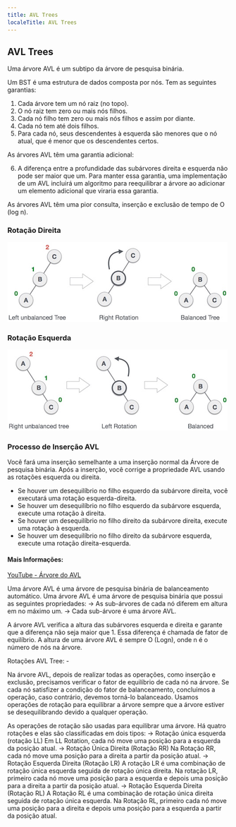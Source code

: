 ```yaml
---
title: AVL Trees
localeTitle: AVL Trees
---
```

## AVL Trees

Uma árvore AVL é um subtipo da árvore de pesquisa binária.

Um BST é uma estrutura de dados composta por nós. Tem as seguintes garantias:

1.  Cada árvore tem um nó raiz (no topo).
2.  O nó raiz tem zero ou mais nós filhos.
3.  Cada nó filho tem zero ou mais nós filhos e assim por diante.
4.  Cada nó tem até dois filhos.
5.  Para cada nó, seus descendentes à esquerda são menores que o nó atual, que é menor que os descendentes certos.

As árvores AVL têm uma garantia adicional:

6.  A diferença entre a profundidade das subárvores direita e esquerda não pode ser maior que um. Para manter essa garantia, uma implementação de um AVL incluirá um algoritmo para reequilibrar a árvore ao adicionar um elemento adicional que viraria essa garantia.

As árvores AVL têm uma pior consulta, inserção e exclusão de tempo de O (log n).

### Rotação Direita

![Rotação Direita da Árvore AVL](https://raw.githubusercontent.com/HebleV/valet_parking/master/images/avl_right_rotation.jpg)

### Rotação Esquerda

![Rotação esquerda da árvore AVL](https://raw.githubusercontent.com/HebleV/valet_parking/master/images/avl_left_rotation.jpg)

### Processo de Inserção AVL

Você fará uma inserção semelhante a uma inserção normal da Árvore de pesquisa binária. Após a inserção, você corrige a propriedade AVL usando as rotações esquerda ou direita.

*   Se houver um desequilíbrio no filho esquerdo da subárvore direita, você executará uma rotação esquerda-direita.
*   Se houver um desequilíbrio no filho esquerdo da subárvore esquerda, execute uma rotação à direita.
*   Se houver um desequilíbrio no filho direito da subárvore direita, execute uma rotação à esquerda.
*   Se houver um desequilíbrio no filho direito da subárvore esquerda, execute uma rotação direita-esquerda.

#### Mais Informações:

[YouTube - Árvore do AVL](https://www.youtube.com/watch?v=7m94k2Qhg68)

Uma árvore AVL é uma árvore de pesquisa binária de balanceamento automático. Uma árvore AVL é uma árvore de pesquisa binária que possui as seguintes propriedades: -> As sub-árvores de cada nó diferem em altura em no máximo um. -> Cada sub-árvore é uma árvore AVL.

A árvore AVL verifica a altura das subárvores esquerda e direita e garante que a diferença não seja maior que 1. Essa diferença é chamada de fator de equilíbrio. A altura de uma árvore AVL é sempre O (Logn), onde n é o número de nós na árvore.

Rotações AVL Tree: -

Na árvore AVL, depois de realizar todas as operações, como inserção e exclusão, precisamos verificar o fator de equilíbrio de cada nó na árvore. Se cada nó satisfizer a condição do fator de balanceamento, concluímos a operação, caso contrário, devemos torná-lo balanceado. Usamos operações de rotação para equilibrar a árvore sempre que a árvore estiver se desequilibrando devido a qualquer operação.

As operações de rotação são usadas para equilibrar uma árvore. Há quatro rotações e elas são classificadas em dois tipos: -> Rotação única esquerda (rotação LL) Em LL Rotation, cada nó move uma posição para a esquerda da posição atual. -> Rotação Única Direita (Rotação RR) Na Rotação RR, cada nó move uma posição para a direita a partir da posição atual. -> Rotação Esquerda Direita (Rotação LR) A rotação LR é uma combinação de rotação única esquerda seguida de rotação única direita. Na rotação LR, primeiro cada nó move uma posição para a esquerda e depois uma posição para a direita a partir da posição atual. -> Rotação Esquerda Direita (Rotação RL) A Rotação RL é uma combinação de rotação única direita seguida de rotação única esquerda. Na Rotação RL, primeiro cada nó move uma posição para a direita e depois uma posição para a esquerda a partir da posição atual.